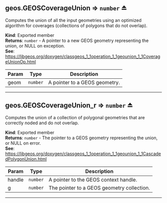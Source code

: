 <a name="exp_module_geos--geos.GEOSCoverageUnion"></a>

## geos.GEOSCoverageUnion ⇒ <code>number</code> ⏏
Computes the union of all the input geometries using an optimized algorithm for coverages (collections of polygons that do not overlap).

**Kind**: Exported member  
**Returns**: <code>number</code> - A pointer to a new GEOS geometry representing the union, or NULL on exception.  
**See**: https://libgeos.org/doxygen/classgeos_1_1operation_1_1geounion_1_1CoverageUnionOp.html  

| Param | Type | Description |
| --- | --- | --- |
| geom | <code>number</code> | A pointer to a GEOS geometry. |


---
<a name="exp_module_geos--geos.GEOSCoverageUnion_r"></a>

## geos.GEOSCoverageUnion\_r ⇒ <code>number</code> ⏏
Computes the union of a collection of polygonal geometries that are correctly noded and do not overlap.

**Kind**: Exported member  
**Returns**: <code>number</code> - The pointer to a GEOS geometry representing the union, or NULL on error.  
**See**: https://libgeos.org/doxygen/classgeos_1_1operation_1_1geounion_1_1CascadedPolygonUnion.html  

| Param | Type | Description |
| --- | --- | --- |
| handle | <code>number</code> | A pointer to the GEOS context handle. |
| g | <code>number</code> | The pointer to a GEOS geometry collection. |


---

